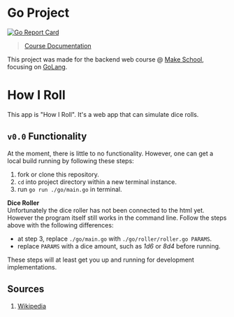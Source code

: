 # Go Project
[![Go Report Card](https://goreportcard.com/badge/github.com/noltron000/BEW-2-5_how-i-roll)](https://goreportcard.com/report/github.com/noltron000/BEW-2-5_how-i-roll)
> [Course Documentation](https://make.sc/bew2.5)

This project was made for the backend web course @ [Make School](https://make.sc/), focusing on [GoLang](https://golang.org/).

# How I Roll
This app is "How I Roll". It's a web app that can simulate dice rolls.

## `v0.0` Functionality
At the moment, there is little to no functionality. However, one can get a local build running by following these steps:
1. fork or clone this repository.
1. `cd` into project directory within a new terminal instance.
1. run `go run ./go/main.go` in terminal.

**Dice Roller**<br />
Unfortunately the dice roller has not been connected to the html yet. However the program itself still works in the command line. Follow the steps above with the following differences:
- at step 3, replace `./go/main.go` with `./go/roller/roller.go PARAMS`.
- replace `PARAMS` with a dice amount, such as *1d6* or *8d4* before running.

These steps will at least get you up and running for development implementations.

## Sources
1. [Wikipedia](https://en.wikipedia.org/wiki/Dice_notation)
